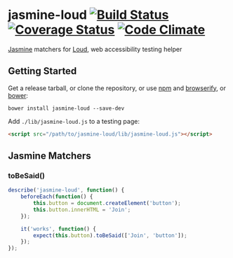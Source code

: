 # jasmine-loud [![Build Status](https://travis-ci.org/ruslansagitov/jasmine-loud.svg?branch=master)](https://travis-ci.org/ruslansagitov/jasmine-loud) [![Coverage Status](https://coveralls.io/repos/ruslansagitov/jasmine-loud/badge.svg)](https://coveralls.io/r/ruslansagitov/jasmine-loud) [![Code Climate](https://codeclimate.com/github/ruslansagitov/jasmine-loud/badges/gpa.svg)](https://codeclimate.com/github/ruslansagitov/jasmine-loud)

[Jasmine][] matchers for [Loud][], web accessibility testing helper

## Getting Started

Get a release tarball, or clone the repository, or use [npm][] and
[browserify][], or [bower][]:

```
bower install jasmine-loud --save-dev
```

Add `./lib/jasmine-loud.js` to a testing page:

```html
<script src="/path/to/jasmine-loud/lib/jasmine-loud.js"></script>
```

## Jasmine Matchers

### toBeSaid()

```js
describe('jasmine-loud', function() {
    beforeEach(function() {
        this.button = document.createElement('button');
        this.button.innerHTML = 'Join';
    });

    it('works', function() {
        expect(this.button).toBeSaid(['Join', 'button']);
    });
});
```

 [Jasmine]: <http://jasmine.github.io/> "Jasmine — Behavior-Driven JavaScript"
 [Loud]: <https://github.com/ruslansagitov/loud> "Loud — Web accessibility testing helper"
 [npm]: <https://github.com/npm/npm> "npm — A package manager for JavaScript"
 [browserify]: <https://github.com/substack/node-browserify> "browserify — Browser-side require() the Node.js way"
 [bower]: <https://github.com/bower/bower> "Bower — A package manager for the web"
